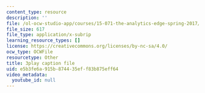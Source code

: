 ```yaml
---
content_type: resource
description: ''
file: /ol-ocw-studio-app/courses/15-071-the-analytics-edge-spring-2017/e5b3fe6a915b874435eff83b875eff64_VKFwl-T7Hs0.srt
file_size: 617
file_type: application/x-subrip
learning_resource_types: []
license: https://creativecommons.org/licenses/by-nc-sa/4.0/
ocw_type: OCWFile
resourcetype: Other
title: 3play caption file
uid: e5b3fe6a-915b-8744-35ef-f83b875eff64
video_metadata:
  youtube_id: null
---
```

